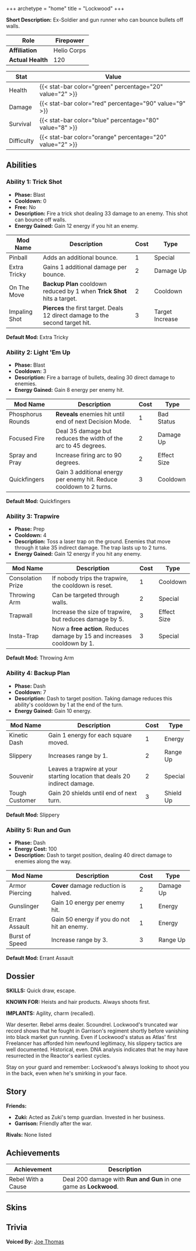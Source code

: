 +++
archetype = "home"
title = "Lockwood"
+++

**Short Description:** Ex-Soldier and gun runner who can bounce bullets off walls.

| **Role**          | Firepower   |
| ----------------- | ----------- |
| **Affiliation**   | Helio Corps |
| **Actual Health** | 120         |

| **Stat**   | **Value**                                                 |
| ---------- | --------------------------------------------------------- |
| Health     | {{< stat-bar color="green" percentage="20" value="2" >}}  |
| Damage     | {{< stat-bar color="red" percentage="90" value="9" >}}    |
| Survival   | {{< stat-bar color="blue" percentage="80" value="8" >}}   |
| Difficulty | {{< stat-bar color="orange" percentage="20" value="2" >}} |

## Abilities

### Ability 1: Trick Shot

- **Phase:** Blast
- **Cooldown:** 0
- **Free:** No
- **Description:** Fire a trick shot dealing 33 damage to an enemy. This shot can bounce off walls.
- **Energy Gained:** Gain 12 energy if you hit an enemy.

| **Mod Name**  | **Description**                                                                | **Cost** | **Type**        |
| ------------- | ------------------------------------------------------------------------------ | -------- | --------------- |
| Pinball       | Adds an additional bounce.                                                     | 1        | Special         |
| Extra Tricky  | Gains 1 additional damage per bounce.                                          | 2        | Damage Up       |
| On The Move   | **Backup Plan** cooldown reduced by 1 when **Trick Shot** hits a target.       | 2        | Cooldown        |
| Impaling Shot | **Pierces** the first target. Deals 12 direct damage to the second target hit. | 3        | Target Increase |

**Default Mod:** Extra Tricky

### Ability 2: Light 'Em Up

- **Phase:** Blast
- **Cooldown:** 3
- **Description:** Fire a barrage of bullets, dealing 30 direct damage to enemies.
- **Energy Gained:** Gain 8 energy per enemy hit.

| **Mod Name**      | **Description**                                                     | **Cost** | **Type**    |
| ----------------- | ------------------------------------------------------------------- | -------- | ----------- |
| Phosphorus Rounds | **Reveals** enemies hit until end of next Decision Mode.            | 1        | Bad Status  |
| Focused Fire      | Deal 35 damage but reduces the width of the arc to 45 degrees.      | 2        | Damage Up   |
| Spray and Pray    | Increase firing arc to 90 degrees.                                  | 2        | Effect Size |
| Quickfingers      | Gain 3 additional energy per enemy hit. Reduce cooldown to 2 turns. | 3        | Cooldown    |

**Default Mod:** Quickfingers

### Ability 3: Trapwire

- **Phase:** Prep
- **Cooldown:** 4
- **Description:** Toss a laser trap on the ground. Enemies that move through it take 35 indirect damage. The trap lasts up to 2 turns.
- **Energy Gained:** Gain 12 energy if you hit any enemy.

| **Mod Name**      | **Description**                                                          | **Cost** | **Type**    |
| ----------------- | ------------------------------------------------------------------------ | -------- | ----------- |
| Consolation Prize | If nobody trips the trapwire, the cooldown is reset.                     | 1        | Cooldown    |
| Throwing Arm      | Can be targeted through walls.                                           | 2        | Special     |
| Trapwall          | Increase the size of trapwire, but reduces damage by 5.                  | 3        | Effect Size |
| Insta-Trap        | Now a **free action**. Reduces damage by 15 and increases cooldown by 1. | 3        | Special     |

**Default Mod:** Throwing Arm

### Ability 4: Backup Plan

- **Phase:** Dash
- **Cooldown:** 7
- **Description:** Dash to target position. Taking damage reduces this ability's cooldown by 1 at the end of the turn.
- **Energy Gained:** Gain 10 energy.

| **Mod Name**   | **Description**                                                            | **Cost** | **Type**  |
| -------------- | -------------------------------------------------------------------------- | -------- | --------- |
| Kinetic Dash   | Gain 1 energy for each square moved.                                       | 1        | Energy    |
| Slippery       | Increases range by 1.                                                      | 2        | Range Up  |
| Souvenir       | Leaves a trapwire at your starting location that deals 20 indirect damage. | 2        | Special   |
| Tough Customer | Gain 20 shields until end of next turn.                                    | 3        | Shield Up |

**Default Mod:** Slippery

### Ability 5: Run and Gun

- **Phase:** Dash
- **Energy Cost:** 100
- **Description:** Dash to target position, dealing 40 direct damage to enemies along the way.

| **Mod Name**   | **Description**                            | **Cost** | **Type**  |
| -------------- | ------------------------------------------ | -------- | --------- |
| Armor Piercing | **Cover** damage reduction is halved.      | 2        | Damage Up |
| Gunslinger     | Gain 10 energy per enemy hit.              | 1        | Energy    |
| Errant Assault | Gain 50 energy if you do not hit an enemy. | 1        | Energy    |
| Burst of Speed | Increase range by 3.                       | 3        | Range Up  |

**Default Mod:** Errant Assault

## Dossier

**SKILLS:** Quick draw, escape.

**KNOWN FOR:** Heists and hair products. Always shoots first.

**IMPLANTS:** Agility, charm (recalled).

War deserter. Rebel arms dealer. Scoundrel. Lockwood's truncated war record shows that he fought in Garrison's regiment shortly before vanishing into black market gun running. Even if Lockwood's status as Atlas' first Freelancer has afforded him newfound legitimacy, his slippery tactics are well documented. Historical, even. DNA analysis indicates that he may have resurrected in the Reactor's earliest cycles.

Stay on your guard and remember: Lockwood's always looking to shoot you in the back, even when he's smirking in your face.

## Story

**Friends:**

- **Zuki:** Acted as Zuki's temp guardian. Invested in her business.
- **Garrison:** Friendly after the war.

**Rivals:** None listed

## Achievements

| **Achievement**    | **Description**                                                   |
| ------------------ | ----------------------------------------------------------------- |
| Rebel With a Cause | Deal 200 damage with **Run and Gun** in one game as **Lockwood**. |

## Skins

## Trivia

**Voiced By:** [Joe Thomas](http://www.imdb.com/name/nm1741007/?ref_=ttfc_fc_cl_t1)
